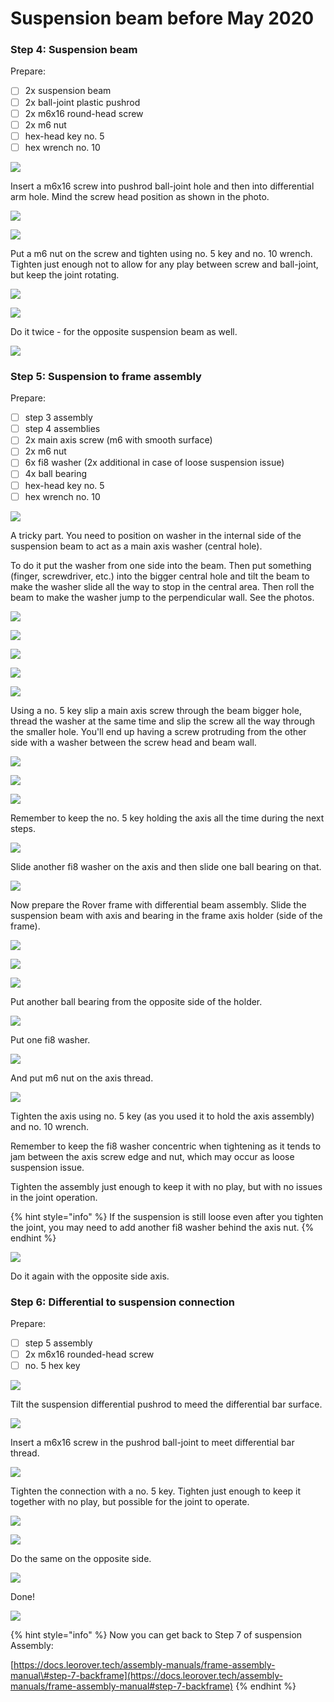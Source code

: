 # Suspension beam before May 2020

### Step 4: Suspension beam

Prepare:

* [ ] 2x suspension beam
* [ ] 2x ball-joint plastic pushrod
* [ ] 2x m6x16 round-head screw
* [ ] 2x m6 nut
* [ ] hex-head key no. 5
* [ ] hex wrench no. 10

![](.gitbook/assets/p1020216.jpeg)

Insert a m6x16 screw into pushrod ball-joint hole and then into differential arm hole. Mind the screw head position as shown in the photo.

![](.gitbook/assets/p1020217.jpeg)

![](.gitbook/assets/p1020220.jpeg)

Put a m6 nut on the screw and tighten using no. 5 key and no. 10 wrench. Tighten just enough not to allow for any play between screw and ball-joint, but keep the joint rotating.

![](.gitbook/assets/p1020221.jpeg)

![](.gitbook/assets/p1020223.jpeg)

Do it twice - for the opposite suspension beam as well.

![](.gitbook/assets/p1020226.jpeg)

### Step 5: Suspension to frame assembly

Prepare:

* [ ] step 3 assembly
* [ ] step 4 assemblies
* [ ] 2x main axis screw \(m6 with smooth surface\)
* [ ] 2x m6 nut
* [ ] 6x fi8 washer \(2x additional in case of loose suspension issue\)
* [ ] 4x ball bearing
* [ ] hex-head key no. 5
* [ ] hex wrench no. 10

![](.gitbook/assets/p1020228.jpeg)

A tricky part. You need to position on washer in the internal side of the suspension beam to act as a main axis washer \(central hole\).

To do it put the washer from one side into the beam. Then put something \(finger, screwdriver, etc.\) into the bigger central hole and tilt the beam to make the washer slide all the way to stop in the central area. Then roll the beam to make the washer jump to the perpendicular wall. See the photos.

![](.gitbook/assets/p1020231.jpeg)

![](.gitbook/assets/p1020236.jpeg)

![](.gitbook/assets/p1020238.jpeg)

![](.gitbook/assets/p1020244.jpeg)

![](.gitbook/assets/p1020248.jpeg)

Using a no. 5 key slip a main axis screw through the beam bigger hole, thread the washer at the same time and slip the screw all the way through the smaller hole. You'll end up having a screw protruding from the other side with a washer between the screw head and beam wall.

![](.gitbook/assets/p1020250.jpeg)

![](.gitbook/assets/p1020252.jpeg)

![](.gitbook/assets/p1020258.jpeg)

Remember to keep the no. 5 key holding the axis all the time during the next steps.

![](.gitbook/assets/p1020262.jpeg)

Slide another fi8 washer on the axis and then slide one ball bearing on that.

![](.gitbook/assets/p1020272.jpeg)

Now prepare the Rover frame with differential beam assembly. Slide the suspension beam with axis and bearing in the frame axis holder \(side of the frame\).

![](.gitbook/assets/p1020273.jpeg)

![](.gitbook/assets/p1020279.jpeg)

![](.gitbook/assets/p1020281.jpeg)

Put another ball bearing from the opposite side of the holder.

![](.gitbook/assets/p1020283.jpeg)

Put one fi8 washer.

![](.gitbook/assets/p1020292.jpeg)

And put m6 nut on the axis thread.

![](.gitbook/assets/p1020294.jpeg)

Tighten the axis using no. 5 key \(as you used it to hold the axis assembly\) and no. 10 wrench.

Remember to keep the fi8 washer concentric when tightening as it tends to jam between the axis screw edge and nut, which may occur as loose suspension issue.

Tighten the assembly just enough to keep it with no play, but with no issues in the joint operation.

{% hint style="info" %}
If the suspension is still loose even after you tighten the joint, you may need to add another fi8 washer behind the axis nut.
{% endhint %}

![](.gitbook/assets/p1020298.jpeg)

Do it again with the opposite side axis.

### Step 6: Differential to suspension connection

Prepare:

* [ ] step 5 assembly
* [ ] 2x m6x16 rounded-head screw
* [ ] no. 5 hex key

![](.gitbook/assets/p1020301.jpeg)

Tilt the suspension differential pushrod to meed the differential bar surface.

![](.gitbook/assets/p1020303.jpeg)

Insert a m6x16 screw in the pushrod ball-joint to meet differential bar thread.

![](.gitbook/assets/p1020306.jpeg)

Tighten the connection with a no. 5 key. Tighten just enough to keep it together with no play, but possible for the joint to operate. 

![](.gitbook/assets/p1020307.jpeg)

![](.gitbook/assets/p1020309.jpeg)

Do the same on the opposite side.

![](.gitbook/assets/p1020311.jpeg)

Done!

![](.gitbook/assets/p1020313.jpeg)

{% hint style="info" %}
Now you can get back to Step 7 of suspension Assembly:

[https://docs.leorover.tech/assembly-manuals/frame-assembly-manual\#step-7-backframe](https://docs.leorover.tech/assembly-manuals/frame-assembly-manual#step-7-backframe)
{% endhint %}

